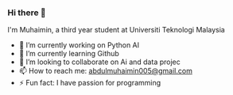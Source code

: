### Hi there 👋

I'm Muhaimin, a third year student at Universiti Teknologi Malaysia

- 🔭 I’m currently working on Python AI  
- 🌱 I’m currently learning Github
- 👯 I’m looking to collaborate on Ai and data projec
- 📫 How to reach me: abdulmuhaimin005@gmail.com
- ⚡ Fun fact: I have passion for programming

